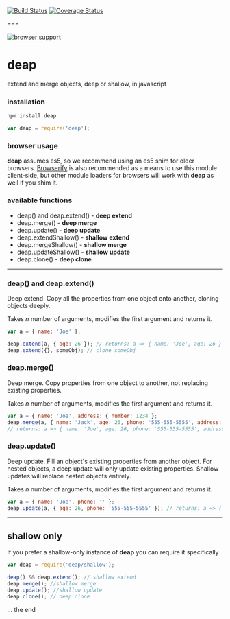 [![Build Status](https://travis-ci.org/selfcontained/deap.svg?branch=master)](https://travis-ci.org/selfcontained/deap)
[![Coverage Status](https://img.shields.io/coveralls/selfcontained/deap.svg)](https://coveralls.io/r/selfcontained/deap?branch=master)

===

[![browser support](https://ci.testling.com/selfcontained/deap.png)](http://ci.testling.com/selfcontained/deap)

deap
====

extend and merge objects, deep or shallow, in javascript


### installation

```bash
npm install deap
```

```javascript
var deap = require('deap');
```

### browser usage

**deap** assumes es5, so we recommend using an es5 shim for older browsers.  [Browserify](https://github.com/substack/node-browserify) is also recommended as a means to use this module client-side, but other module loaders for browsers will work with **deap** as well if you shim it.

### available functions

+ deap() and deap.extend() - **deep extend**
+ deap.merge() - **deep merge**
+ deap.update() - **deep update**
+ deap.extendShallow() - **shallow extend**
+ deap.mergeShallow() - **shallow merge**
+ deap.updateShallow() - **shallow update**
+ deap.clone() - **deep clone**

---

### deap() and deap.extend()

Deep extend.  Copy all the properties from one object onto another, cloning objects deeply.

Takes *n* number of arguments, modifies the first argument and returns it.

```javascript
var a = { name: 'Joe' };

deap.extend(a, { age: 26 }); // returns: a => { name: 'Joe', age: 26 }
deap.extend({}, someObj); // clone someObj
```

### deap.merge()

Deep merge.  Copy properties from one object to another, not replacing existing properties.

Takes *n* number of arguments, modifies the first argument and returns it.

```javascript
var a = { name: 'Joe', address: { number: 1234 };
deap.merge(a, { name: 'Jack', age: 26, phone: '555-555-5555', address: { number: 4321, street: 'University Blvd' });
// returns: a => { name: 'Joe', age: 26, phone: '555-555-5555', address: { number: 1234, street: 'University Blvd' }}
```

### deap.update()

Deep update.  Fill an object's existing properties from another object.  For nested objects, a deep update will only update existing properties.  Shallow updates will replace nested objects entirely.

Takes *n* number of arguments, modifies the first argument and returns it.

```javascript
var a = { name: 'Joe', phone: '' };
deap.update(a, { age: 26, phone: '555-555-5555' }); // returns: a => { name: 'Joe', phone: '555-555-5555' }
```

---

## shallow only

If you prefer a shallow-only instance of **deap** you can require it specifically

```javascript
var deap = require('deap/shallow');

deap() && deap.extend(); // shallow extend
deap.merge(); //shallow merge
deap.update(); //shallow update
deap.clone(); // deep clone
```

... the end
